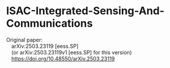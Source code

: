 # ISAC-Integrated-Sensing-And-Communications

Original paper:  
&emsp;arXiv:2503.23119 [eess.SP]  
&emsp;(or arXiv:2503.23119v1 [eess.SP] for this version)  
&emsp;https://doi.org/10.48550/arXiv.2503.23119
